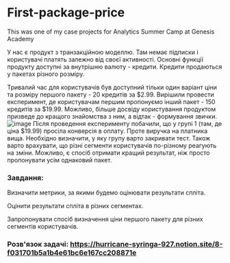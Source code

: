 # First-package-price
This was one of my case projects for Analytics Summer Camp at Genesis Academy

У нас є продукт з транзакційною моделлю. Там немає підписки і користувачі платять залежно від своєї активності. Основні функції продукту доступні за внутрішню валюту - кредити. Кредити продаються у пакетах різного розміру.

 

Тривалий час для користувачів був доступний тільки один варіант ціни та розміру першого пакету - 20 кредитів за $2.99. Вирішили провести експеримент, де користувачам першим пропонуємо інший пакет - 150 кредитів за $19.99. Можливо, більше досвіду користування продуктом призведе до кращого знайомства з ним, а відтак - формування звички.
![image](https://github.com/user-attachments/assets/f435859f-6afa-4b9f-8974-75d8662e2ca8)
Після проведення експерименту побачили, що у групі 1 (там, де ціна $19.99) просіла конверсія в оплату. Проте виручка на платника вища. Необхідно визначити, у яку групу варто закривати тест. Також варто врахувати, що різні сегменти користувачів по-різному реагують на зміни. Можливо, є спосіб отримати кращий результат, ніж просто пропонувати усім однаковий пакет.

### Завдання:
Визначити метрики, за якими будемо оцінювати результати спліта.

Оцінити результати спліта в різних сегментах.

Запропонувати спосіб визначення ціни першого пакету для різних сегментів користувачів.

### Розв'язок задачі: https://hurricane-syringa-927.notion.site/8-f031701b5a1b4e61bc6e167cc208871e
